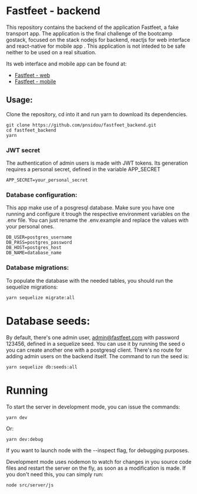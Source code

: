 # Fastfeet - backend
This repository contains the backend of the application Fastfeet, a fake transport app. The application is the final challenge of the bootcamp gostack, focused on the stack nodejs for backend, reactjs for web interface and react-native for mobile app . This application is not inteded to be safe neither to be used on a real situation.

Its web interface and mobile app can be found at:

- [Fastfeet - web](https://github.com/pnsidou/fastfeet_web)
- [Fastfeet - mobile](https://github.com/pnsidou/fastfeet_mobile)

## Usage:
Clone the repository, cd into it and run yarn to download its dependencies.
```
git clone https://github.com/pnsidou/fastfeet_backend.git
cd fastfeet_backend
yarn
```

### JWT secret
The authentication of admin users is made with JWT tokens. Its generation requires a personal secret, defined in the variable APP_SECRET
```
APP_SECRET=your_personal_secret
```
### Database configuration:
This app make use of a posgresql database. Make sure you have one running and  configure it trough the respective environment variables on the .env file. You can just rename the .env.example and replace the values with your personal ones.
```
DB_USER=postgres_username
DB_PASS=postgres_password
DB_HOST=postgres_host
DB_NAME=database_name
```

### Database migrations:
To populate the database with the needed tables, you should run the sequelize migrations:
```
yarn sequelize migrate:all
```
# Database seeds:
By default, there's one admin user, admin@fastfeet.com with password 123456, defined in a sequelize seed. You can
use it by running the seed o you can create another one with a postgresql client. There's no route for adding admin users
on the backend itself. The command to run the seed is:

```
yarn sequelize db:seeds:all
```

# Running
To start the server in development mode, you can issue the commands:
```
yarn dev
```
Or:
```
yarn dev:debug
```
If you want to launch node with the --inspect flag, for debugging purposes.

Development mode uses nodemon to watch for changes in you source code files and restart the server
on the fly, as soon as a modification is made. If you don't need this, you can simply
run:
```
node src/server/js
```
